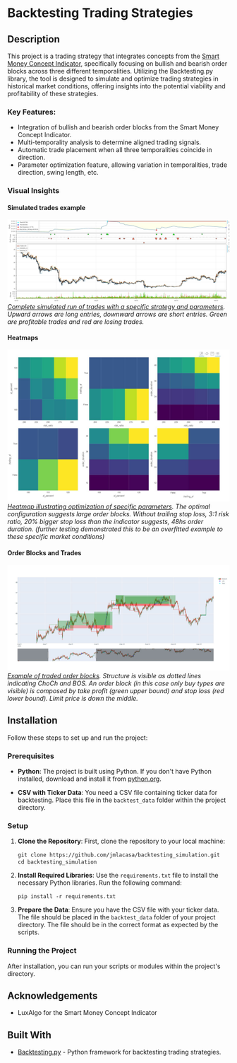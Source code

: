 # Backtesting Trading Strategies

## Description
This project is a trading strategy that integrates concepts from the [Smart Money Concept Indicator](https://www.luxalgo.com/blog/smart-money-concept-indicator-for-tradingview-free), specifically focusing on bullish and bearish order blocks across three different temporalities. Utilizing the Backtesting.py library, the tool is designed to simulate and optimize trading strategies in historical market conditions, offering insights into the potential viability and profitability of these strategies.

### Key Features:
- Integration of bullish and bearish order blocks from the Smart Money Concept Indicator.
- Multi-temporality analysis to determine aligned trading signals.
- Automatic trade placement when all three temporalities coincide in direction.
- Parameter optimization feature, allowing variation in temporalities, trade direction, swing length, etc.

### Visual Insights

#### Simulated trades example
![Trades of a single run](images/backtest_example.JPG)
*[Complete simulated run of trades with a specific strategy and parameters](backtest_results_sample/SmartMoneyConcepts_2022-04-01-2023-03-31dates_10-10swing_15-60candles.html). Upward arrows are long entries, downward arrows are short entries. Green are profitable trades and red are losing trades.*

#### Heatmaps
![Heatmap Visualization](images/heatmap.JPG)
*[Heatmap illustrating optimization of specific parameters](backtest_results_sample/parameter_optimization_10_sw.html). The optimal configuration suggests large order blocks. Without trailing stop loss, 3:1 risk ratio, 20% bigger stop loss than the indicator suggests, 48hs order duration. (further testing demonstrated this to be an overfitted example to these specific market conditions)*

#### Order Blocks and Trades
![Order Blocks and Trades](images/candlestick_chart.JPG)
*[Example of traded order blocks](backtest_results_sample/candlestick_stop_limit_3meses.html). Structure is visible as dotted lines indicating ChoCh and BOS. An order block (in this case only buy types are visible) is composed by take profit (green upper bound) and stop loss (red lower bound). Limit price is down the middle.*

## Installation

Follow these steps to set up and run the project:

### Prerequisites

- **Python**: The project is built using Python. If you don't have Python installed, download and install it from [python.org](https://www.python.org/downloads/).

- **CSV with Ticker Data**: You need a CSV file containing ticker data for backtesting. Place this file in the `backtest_data` folder within the project directory.

### Setup

1. **Clone the Repository**: First, clone the repository to your local machine:

   ```
   git clone https://github.com/jmlacasa/backtesting_simulation.git
   cd backtesting_simulation
   ```

2. **Install Required Libraries**: Use the `requirements.txt` file to install the necessary Python libraries. Run the following command:

   ```
   pip install -r requirements.txt
   ```

3. **Prepare the Data**: Ensure you have the CSV file with your ticker data. The file should be placed in the `backtest_data` folder of your project directory. The file should be in the correct format as expected by the scripts.

### Running the Project
After installation, you can run your scripts or modules within the project's directory.

## Acknowledgements
- LuxAlgo for the Smart Money Concept Indicator

## Built With
- [Backtesting.py](https://github.com/kernc/backtesting.py) - Python framework for backtesting trading strategies.
